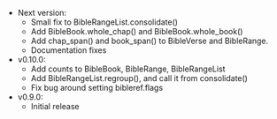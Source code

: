 - Next version:
  - Small fix to BibleRangeList.consolidate()
  - Add BibleBook.whole_chap() and BibleBook.whole_book()
  - Add chap_span() and book_span() to BibleVerse and BibleRange.
  - Documentation fixes
- v0.10.0:
  - Add counts to BibleBook, BibleRange, BibleRangeList
  - Add BibleRangeList.regroup(), and call it from consolidate()
  - Fix bug around setting bibleref.flags  
- v0.9.0:
  - Initial release